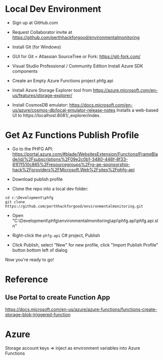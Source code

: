 # Local Dev Environment
- Sign up at GitHub.com

- Request Collaborator invite at https://github.com/perthhackforgood/environmentalmonitoring

- Install Git (for Windows)

- GUI for Git = Atlassian SourceTree or Fork: https://git-fork.com/

- Visual Studio Professional / Community Edition
Install Azure SDK components

- Create an Empty Azure Functions project phfg.api

- Install Azure Storage Explorer tool from https://azure.microsoft.com/en-us/features/storage-explorer/

- Install CosmosDB emulator: https://docs.microsoft.com/en-us/azure/cosmos-db/local-emulator-release-notes
Installs a web-based UI to https://localhost:8081/_explorer/index.

# Get Az Functions Publish Profile
- Go to the PHFG API: https://portal.azure.com/#blade/WebsitesExtension/FunctionsIFrameBlade/id/%2Fsubscriptions%2F09e2c0b1-3480-446f-8f33-81f7f510c865%2Fresourcegroups%2Frg-ae-sponsorship-hack%2Fproviders%2FMicrosoft.Web%2Fsites%2Fphfg-api 

- Download publish profile

- Clone the repo into a local dev folder:
```
cd c:\Development\phfg
git clone https://github.com/perthhackforgood/environmentalmonitoring.git
```

- Open "C:\Development\phfg\environmentalmonitoring\api\phfg.api\phfg.api.sln"

- Right-click the `phfg-api` C# project, Publish
- Click Publish, select "New" for new profile, click "Import Publish Profile" button bottom left of dialog

Now you're ready to go!


# Reference
## Use Portal to create Function App
https://docs.microsoft.com/en-us/azure/azure-functions/functions-create-storage-blob-triggered-function

# Azure
Storage account keys => inject as environment variables into Azure Functions
